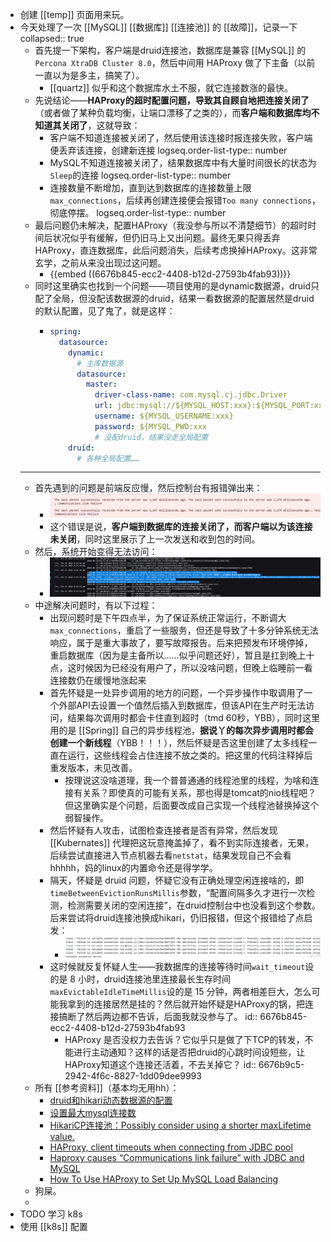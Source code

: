 - 创建 [[temp]] 页面用来玩。
- 今天处理了一次 [[MySQL]] [[数据库]] [[连接池]] 的 [[故障]]，记录一下
  collapsed:: true
	- 首先提一下架构，客户端是druid连接池，数据库是兼容 [[MySQL]] 的`Percona XtraDB Cluster 8.0`，然后中间用  HAProxy  做了下主备（以前一直以为是多主，搞笑了）。
		- [[quartz]] 似乎和这个数据库水土不服，就它连接数涨的最快。
	- 先说结论——**HAProxy的超时配置问题，导致其自顾自地把连接关闭了**（或者做了某种负载均衡，让端口漂移了之类的），而**客户端和数据库均不知道其关闭了**，这就导致：
		- 客户端不知道连接被关闭了，然后使用该连接时报连接失败，客户端便丢弃该连接，创建新连接
		  logseq.order-list-type:: number
		- MySQL不知道连接被关闭了，结果数据库中有大量时间很长的状态为`Sleep`的连接
		  logseq.order-list-type:: number
		- 连接数量不断增加，直到达到数据库的连接数量上限 `max_connections`，后续再创建连接便会报错`Too many connections`，彻底停摆。
		  logseq.order-list-type:: number
	- 最后问题仍未解决，配置HAProxy（我没参与所以不清楚细节）的超时时间后状况似乎有缓解，但仍旧马上又出问题。最终无果只得丢弃HAProxy，直连数据库，此后问题消失，后续考虑换掉HAProxy。这非常玄学，之前从来没出现过这问题。
		- {{embed ((6676b845-ecc2-4408-b12d-27593b4fab93))}}
	- 同时这里确实也找到一个问题——项目使用的是dynamic数据源，druid只配了全局，但没配该数据源的druid，结果一看数据源的配置居然是druid的默认配置，见了鬼了，就是这样：
		- ```yml
		  spring:
		    datasource:
		      dynamic:
		        # 主库数据源
		        datasource:
		          master:
		            driver-class-name: com.mysql.cj.jdbc.Driver
		            url: jdbc:mysql://${MYSQL_HOST:xxx}:${MYSQL_PORT:xxx}/${MYSQL_DB:xxx-cloud}?keepAlive=true&autoReconnect=true&allowMultiQueries=true&useUnicode=true&characterEncoding=utf8&zeroDateTimeBehavior=convertToNull&useSSL=false&serverTimezone=GMT%2B8&allowPublicKeyRetrieval=true
		            username: ${MYSQL_USERNAME:xxx}
		            password: ${MYSQL_PWD:xxx
		            # 没配druid，结果没走全局配置
		      druid:
		        # 各种全局配置……
		  ```
	- ---
	- 首先遇到的问题是前端反应慢，然后控制台有报错弹出来：
		- ![image.png](../assets/image_1719053194254_0.png)
		- 这个错误是说，**客户端到数据库的连接关闭了，而客户端以为该连接未关闭**，同时这里展示了上一次发送和收到包的时间。
	- 然后，系统开始变得无法访问：
		- ![dce602ce3da63f6f7230b485c589ccb.png](../assets/dce602ce3da63f6f7230b485c589ccb_1719053738273_0.png)
	- 中途解决问题时，有以下过程：
		- 出现问题时是下午四点半，为了保证系统正常运行，不断调大`max_connections`，重启了一些服务，但还是导致了十多分钟系统无法响应，属于是重大事故了，要写故障报告。后来把预发布环境停掉，重启数据库（因为是主备所以……似乎问题还好），暂且是扛到晚上十点，这时候因为已经没有用户了，所以没啥问题，但晚上临睡前一看连接数仍在缓慢地涨起来
		- 首先怀疑是一处异步调用的地方的问题，一个异步操作中取调用了一个外部API去设置一个值然后插入到数据库，但该API在生产时无法访问，结果每次调用时都会卡住直到超时（tmd 60秒，YBB），同时这里用的是 [[Spring]] 自己的异步线程池，**据说丫的每次异步调用时都会创建一个新线程**（YBB！！！），然后怀疑是否这里创建了太多线程一直在运行，这些线程会占住连接不放之类的。把这里的代码注释掉后重发版本，未见改善。
			- 按理说这没啥道理，我一个普普通通的线程池里的线程，为啥和连接有关系？即使真的可能有关系，那也得是tomcat的nio线程吧？但这里确实是个问题，后面要改成自己实现一个线程池替换掉这个弱智操作。
		- 然后怀疑有人攻击，试图检查连接者是否有异常，然后发现 [[Kubernates]] 代理把这玩意掩盖掉了，看不到实际连接者，无果，后续尝试直接进入节点机器去看`netstat`，结果发现自己不会看hhhhh，妈的linux的内置命令还是得学学。
		- 隔天，怀疑是 druid 问题，怀疑它没有正确处理空闲连接啥的，即`timeBetweenEvictionRunsMillis`参数，“配置间隔多久才进行一次检测，检测需要关闭的空闲连接”，在druid控制台中也没看到这个参数。后来尝试将druid连接池换成hikari，仍旧报错，但这个报错给了点启发：
			- ![image.png](../assets/image_1719056452271_0.png)
		- 这时候就反复怀疑人生——我数据库的连接等待时间`wait_timeout`设的是 8 小时，druid连接池里连接最长生存时间`maxEvictableIdleTimeMillis`设的是 15 分钟，两者相差巨大，怎么可能我拿到的连接居然是挂的？然后就开始怀疑是HAProxy的锅，把连接搞断了然后两边都不告诉，后面我就没参与了。
		  id:: 6676b845-ecc2-4408-b12d-27593b4fab93
			- HAProxy 是否没权力去告诉？它似乎只是做了下TCP的转发，不能进行主动通知？这样的话是否把druid的心跳时间设短些，让HAProxy知道这个连接还活着，不去关掉它？
			  id:: 6676b9c5-2942-4f6c-8827-1dd09dee9993
	- 所有 [[参考资料]]（基本均无用hh）：
		- [druid和hikari动态数据源的配置](https://blog.csdn.net/a15835774652/article/details/136969474)
		- [设置最大mysql连接数](https://www.jb51.net/database/321393kxf.htm)
		- [HikariCP连接池：Possibly consider using a shorter maxLifetime value.](https://blog.csdn.net/weixin_45654405/article/details/126426078)
		- [HAProxy, client timeouts when connecting from JDBC pool](https://serverfault.com/questions/439329/haproxy-client-timeouts-when-connecting-from-jdbc-pool)
		- [Haproxy causes “Communications link failure” with JDBC and MySQL](https://discourse.haproxy.org/t/haproxy-causes-communications-link-failure-with-jdbc-and-mysql/1023/3)
		- [How To Use HAProxy to Set Up MySQL Load Balancing](https://www.digitalocean.com/community/tutorials/how-to-use-haproxy-to-set-up-mysql-load-balancing-3)
	- 狗屎。
	-
- TODO 学习 k8s
- 使用 [[k8s]] 配置